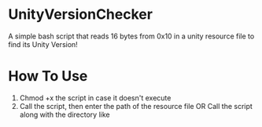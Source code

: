 # UnityVersionChecker
A simple bash script that reads 16 bytes from 0x10 in a unity resource file to find its Unity Version!

# How To Use
1) Chmod +x the script in case it doesn't execute
2) Call the script, then enter the path of the resource file
OR
   Call the script along with the directory like <script path> <resource file path>

# Info
It simply just reads the bytes off a file. .assets, sometimes .resources and extentionless resources in the assets/bin/data usually work!

The script uses xxd to read and convert the bytes, it should work on Mac/Linux and a Jailbroken iOS. For android a different version is uploaded that needs Busybox binaries installed to access xxd!
